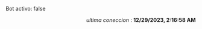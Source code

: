 <p>Bot activo: false</p>
<p align="right"><i>ultima coneccion</i> : <b>12/29/2023, 2:16:58 AM</b></p>

